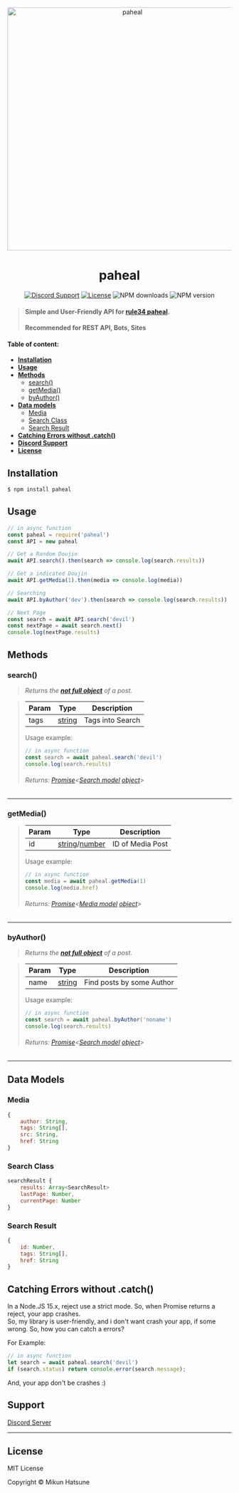 <div align="center">
<a href="https://discord.gg/Cak7GBJ"><img src="https://cdn.discordapp.com/attachments/707201738255368194/897181637907980348/paheal_non-background.png" width="546" alt="paheal"></a>
</div>

<h1 align="center" font-weight="bold">paheal</h1>

<p align="center">
  <a href="https://discord.gg/Cak7GBJ"><img src="https://img.shields.io/discord/714877734978846830?color=7289da&logo=discord&logoColor=white" alt="Discord Support" /></a>
  <a href="https://opensource.org/licenses/MIT" target="_blank"><img src="https://img.shields.io/badge/License-MIT-blue.svg" alt="License"></a>
  <img src="https://img.shields.io/npm/dt/paheal" alt="NPM downloads">
  <img src="https://img.shields.io/npm/v/paheal" alt="NPM version">
</p>

> #### Simple and User-Friendly API for [rule34 paheal](https://rule34.paheal.net/).
> #### Recommended for REST API, Bots, Sites

#### Table of content:

* **[Installation](#installation)**
* **[Usage](#usage)**
* **[Methods](#methods)**
  * [search()](#search)
  * [getMedia()](#getMedia)
  * [byAuthor()](#byAuthor)
* **[Data models](#data-models)**
  * [Media](#media)
  * [Search Class](#search-class)
  * [Search Result](#Search-Result)
* **[Catching Errors without .catch()](#Catching-Errors-without-catch)**
* **[Discord Support](#Support)**
* **[License](#license)**

## Installation
```bash
$ npm install paheal
```

## Usage
```js
// in async function
const paheal = require('paheal')
const API = new paheal

// Get a Random Doujin
await API.search().then(search => console.log(search.results))

// Get a indicated Doujin
await API.getMedia(1).then(media => console.log(media))

// Searching
await API.byAuthor('dev').then(search => console.log(search.results))

// Next Page
const search = await API.search('devil')
const nextPage = await search.next()
console.log(nextPage.results)
```

## Methods
### search()

> *Returns the **[not full object](#Search-Result)** of a post.*

> | Param | Type  |     Description     |
> |  ---  |  ---  |         ---         |
> | tags | [string](https://developer.mozilla.org/en-US/docs/Web/JavaScript/Reference/Global_Objects/String) | Tags into Search |
>
> Usage example: 
> ```js
> // in async function
> const search = await paheal.search('devil')
> console.log(search.results)
> ```
>
> ###### *Returns: [Promise](https://developer.mozilla.org/en-US/docs/Web/JavaScript/Reference/Global_Objects/Promise)<[Search model](#search-class) [object](https://developer.mozilla.org/en-US/docs/Web/JavaScript/Reference/Global_Objects/Object)>*

---

### getMedia()

> | Param | Type  |     Description     |
> |  ---  |  ---  |         ---         |
> | id | [string](https://developer.mozilla.org/en-US/docs/Web/JavaScript/Reference/Global_Objects/String)/[number](https://developer.mozilla.org/en-US/docs/Web/JavaScript/Reference/Global_Objects/Number) | ID of Media Post |
>
> Usage example: 
> ```js
> // in async function
> const media = await paheal.getMedia(1)
> console.log(media.href)
> ```
>
> ###### *Returns: [Promise](https://developer.mozilla.org/en-US/docs/Web/JavaScript/Reference/Global_Objects/Promise)<[Media model](#media) [object](https://developer.mozilla.org/en-US/docs/Web/JavaScript/Reference/Global_Objects/Object)>*

---

### byAuthor()

> *Returns the **[not full object](#Search-Result)** of a post.*

> | Param | Type  |     Description     |
> |  ---  |  ---  |         ---         |
> | name | [string](https://developer.mozilla.org/en-US/docs/Web/JavaScript/Reference/Global_Objects/String) | Find posts by some Author |
>
> Usage example: 
> ```js
> // in async function
> const search = await paheal.byAuthor('noname')
> console.log(search.results)
> ```
>
> ###### *Returns: [Promise](https://developer.mozilla.org/en-US/docs/Web/JavaScript/Reference/Global_Objects/Promise)<[Search model](#search-class) [object](https://developer.mozilla.org/en-US/docs/Web/JavaScript/Reference/Global_Objects/Object)>*

---

## Data Models

### Media
```js
{
    author: String,
    tags: String[],
    src: String,
    href: String 
}
```

### Search Class
```js
searchResult {
    results: Array<SearchResult>
    lastPage: Number,
    currentPage: Number
}
```

### Search Result
```js
{
    id: Number,
    tags: String[],
    href: String 
}
```

## Catching Errors without .catch()

In a Node.JS 15.x, reject use a strict mode. So, when Promise returns a reject, your app crashes.
<br>So, my library is user-friendly, and i don't want crash your app, if some wrong. So, how you can catch a errors?

For Example:
```js
// in async function
let search = await paheal.search('devil')
if (search.status) return console.error(search.message);
```
And, your app don't be crashes :)

## Support

[Discord Server](https://discord.gg/Cak7GBJ)

---

## License
MIT License

Copyright © Mikun Hatsune